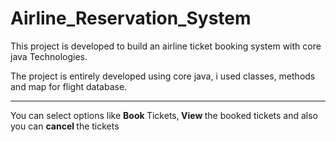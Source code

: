 # Airline_Reservation_System
This project is developed to build an airline ticket booking system with core java Technologies.
<p> The project is entirely developed using core java, i used classes, methods and map for flight database.</p>
<hr>
<p>You can select options like <strong> Book </strong> Tickets,<strong> View </strong>the booked tickets and also you can <Strong>cancel </Strong>the tickets</p>

